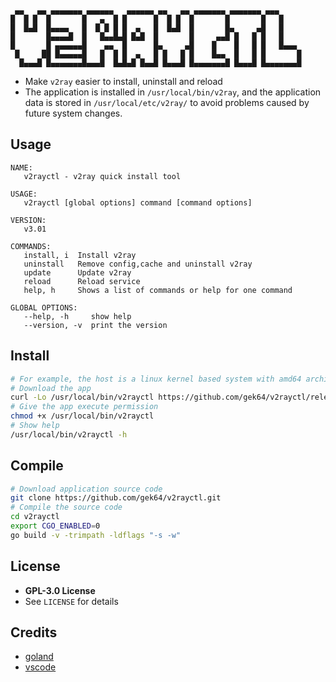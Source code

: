 ```
 ▄▄   ▄▄ ▄▄▄▄▄▄▄ ▄▄▄▄▄▄   ▄▄▄▄▄▄ ▄▄   ▄▄ ▄▄▄▄▄▄▄ ▄▄▄▄▄▄▄ ▄▄▄
█  █ █  █       █   ▄  █ █      █  █ █  █       █       █   █
█  █▄█  █▄▄▄▄   █  █ █ █ █  ▄   █  █▄█  █       █▄     ▄█   █
█       █▄▄▄▄█  █   █▄▄█▄█ █▄█  █       █     ▄▄█ █   █ █   █
█       █ ▄▄▄▄▄▄█    ▄▄  █      █▄     ▄█    █    █   █ █   █▄▄▄
 █     ██ █▄▄▄▄▄█   █  █ █  ▄   █ █   █ █    █▄▄  █   █ █       █
  █▄▄▄█ █▄▄▄▄▄▄▄█▄▄▄█  █▄█▄█ █▄▄█ █▄▄▄█ █▄▄▄▄▄▄▄█ █▄▄▄█ █▄▄▄▄▄▄▄█
```

- Make `v2ray` easier to install, uninstall and reload
- The application is installed in `/usr/local/bin/v2ray`, and the application data is stored
  in `/usr/local/etc/v2ray/` to avoid problems caused by future system changes.

## Usage

```
NAME:
   v2rayctl - v2ray quick install tool

USAGE:
   v2rayctl [global options] command [command options] 

VERSION:
   v3.01

COMMANDS:
   install, i  Install v2ray
   uninstall   Remove config,cache and uninstall v2ray
   update      Update v2ray
   reload      Reload service
   help, h     Shows a list of commands or help for one command

GLOBAL OPTIONS:
   --help, -h     show help
   --version, -v  print the version
```

## Install

```sh
# For example, the host is a linux kernel based system with amd64 architecture
# Download the app
curl -Lo /usr/local/bin/v2rayctl https://github.com/gek64/v2rayctl/releases/latest/download/v2rayctl-linux-amd64
# Give the app execute permission
chmod +x /usr/local/bin/v2rayctl
# Show help
/usr/local/bin/v2rayctl -h
```

## Compile

```sh
# Download application source code
git clone https://github.com/gek64/v2rayctl.git
# Compile the source code
cd v2rayctl
export CGO_ENABLED=0
go build -v -trimpath -ldflags "-s -w"
```

## License

- **GPL-3.0 License**
- See `LICENSE` for details

## Credits

- [goland](https://www.jetbrains.com/go/)
- [vscode](https://code.visualstudio.com/)
